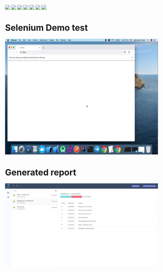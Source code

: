 <p float="left">
<img src="https://img.shields.io/badge/ Project - Maven - Green">
<img src="https://img.shields.io/badge/Design Pattern - Page Object Model - blueviolet">
<img src="https://img.shields.io/badge/ Framework - TestNG - Orange">
<img src="https://img.shields.io/badge/ Report - Extent Reports - Blue">
<img src="https://img.shields.io/badge/ Read Excel - POI XML - Pink">
<img src="https://img.shields.io/badge/ Test - Data Driven - Purple">
<img src="https://img.shields.io/badge/ Test - Parallel - Red">
</p>

# Selenium Demo test 
<p align="center">
<img src="demo.gif" height="380"> 
</p>

# Generated report
<img src="report.png">